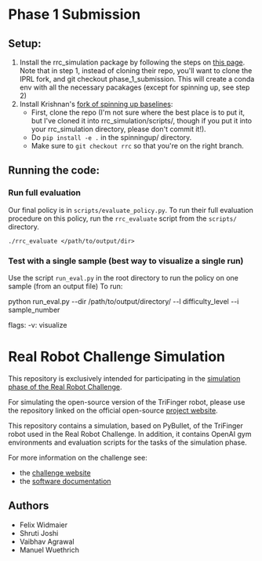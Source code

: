 Phase 1 Submission
===============================
## Setup:
1. Install the rrc_simulation package by following the steps on [this page](https://people.tuebingen.mpg.de/felixwidmaier/realrobotchallenge/simulation_phase/installation.html). Note that in step 1, instead of cloning their repo, you'll want to clone the IPRL fork, and git checkout phase_1_submission. This will create a conda env with all the necessary pacakages (except for spinning up, see step 2)
2. Install Krishnan's [fork of spinning up baselines](https://github.com/krishpop/spinningup/tree/rrc):
    - First, clone the repo (I'm not sure where the best place is to put it, but I've cloned it into rrc_simulation/scripts/, though if you put it into your rrc_simulation directory, please don't commit it!).
    - Do `pip install -e .` in the spinningup/ directory.
    - Make sure to `git checkout rrc` so that you're on the right branch.

## Running the code:
### Run full evaluation
Our final policy is in `scripts/evaluate_policy.py`.
To run their full evaluation procedure on this policy, run the `rrc_evaluate` script from the `scripts/` directory.

`./rrc_evaluate </path/to/output/dir>`

### Test with a single sample (best way to visualize a single run)
Use the script `run_eval.py` in the root directory to run the policy on one sample (from an output file)
To run:

python run_eval.py --dir /path/to/output/directory/ --l difficulty_level --i sample_number
    
flags:
-v: visualize

Real Robot Challenge Simulation
===============================

This repository is exclusively intended for participating
in the [simulation phase of the Real Robot Challenge](https://real-robot-challenge.com/simulation_phase).

For simulating the open-source version of the TriFinger robot, please use the 
repository linked on the official open-source [project website](https://sites.google.com/view/trifinger).


This repository contains a simulation, based on PyBullet, of the TriFinger robot
used in the Real Robot Challenge. In addition, it contains OpenAI gym
environments and evaluation scripts for the tasks of the simulation phase.

For more information on the challenge see:

- the [challenge website](https://real-robot-challenge.com)
- the [software
  documentation](https://people.tuebingen.mpg.de/felixwidmaier/realrobotchallenge/index.html)
  
  
## Authors
- Felix Widmaier
- Shruti Joshi
- Vaibhav Agrawal
- Manuel Wuethrich
